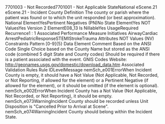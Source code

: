 

7701003 - Not Recorded7701001 - Not Applicable
StateNational
eScene.21
eScene.21 - Incident County
Definition
The county or parish where the patient was found or to which the unit responded (or best approximation).
National ElementYesPertinent Negatives (PN)No
State ElementYes
NOT ValuesYes
Version 2 ElementE08_13
Is NillableYes
UsageRequired
Recurrence1 : 1
Associated Performance Measure Initiatives
AirwayCardiac ArrestPediatricResponseSTEMIStrokeTrauma
Attributes
NOT Values (NV)
Constraints
Pattern
[0-9]{5}
Data Element Comment
Based on the ANSI Code Single Choice based on the County Name but stored as the ANSI code (combined 5 digit State and
County codes) Should be required if there is a patient associated with the event. 
GNIS Codes Website: http://geonames.usgs.gov/domestic/download_data.htm
Associated Validation Rules
Rule IDLevelMessage
nemSch_e001ErrorWhen Incident County is empty, it should have a Not Value (Not Applicable, Not Recorded, or Not
Reporting, if allowed for the element) or a Pertinent Negative (if allowed for the element), or it
should be omitted (if the element is optional).
nemSch_e002ErrorWhen Incident County has a Not Value (Not Applicable, Not Recorded, or Not Reporting), it
should be empty.
nemSch_e073WarningIncident County should be recorded unless Unit Disposition is "Cancelled Prior to Arrival at
Scene".
nemSch_e074WarningIncident County should belong within the Incident State.